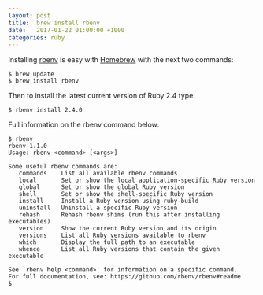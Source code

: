 ```yaml
---
layout: post
title:  brew install rbenv
date:   2017-01-22 01:00:00 +1000
categories: ruby
---
```


Installing [rbenv](https://github.com/rbenv/rbenv) is easy with [Homebrew](http://brew.sh/) with the next two commands:

```
$ brew update
$ brew install rbenv
```

Then to install the latest current version of Ruby 2.4 type:

```
$ rbenv install 2.4.0
```

Full information on the rbenv command below:

```
$ rbenv
rbenv 1.1.0
Usage: rbenv <command> [<args>]

Some useful rbenv commands are:
   commands    List all available rbenv commands
   local       Set or show the local application-specific Ruby version
   global      Set or show the global Ruby version
   shell       Set or show the shell-specific Ruby version
   install     Install a Ruby version using ruby-build
   uninstall   Uninstall a specific Ruby version
   rehash      Rehash rbenv shims (run this after installing executables)
   version     Show the current Ruby version and its origin
   versions    List all Ruby versions available to rbenv
   which       Display the full path to an executable
   whence      List all Ruby versions that contain the given executable

See `rbenv help <command>' for information on a specific command.
For full documentation, see: https://github.com/rbenv/rbenv#readme
$
```
